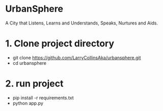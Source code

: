 # UrbanSphere
A City that Listens, Learns and Understands, Speaks, Nurtures and Aids.

# 1. Clone project directory
- git clone https://github.com/LarryCollinsAka/urbansphere.git
- cd urbansphere

# 2. run project
- pip install -r requirements.txt
- python app.py

